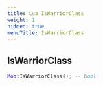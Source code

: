 ```yaml
---
title: Lua IsWarriorClass
weight: 1
hidden: true
menuTitle: IsWarriorClass
---
```

## IsWarriorClass
```lua
Mob:IsWarriorClass(); -- bool
```